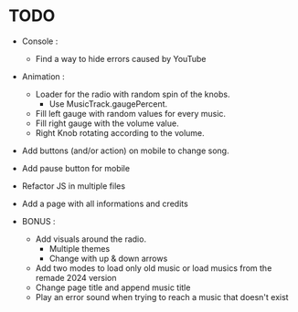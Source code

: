 # TODO
 + Console :
 	+ Find a way to hide errors caused by YouTube

 + Animation :
 	+ Loader for the radio with random spin of the knobs.
 		+ Use MusicTrack.gaugePercent.
 	+ Fill left gauge with random values for every music.
 	+ Fill right gauge with the volume value.
 	+ Right Knob rotating according to the volume.

 + Add buttons (and/or action) on mobile to change song.
 + Add pause button for mobile

 + Refactor JS in multiple files
 
 + Add a page with all informations and credits

 + BONUS : 
 	+ Add visuals around the radio.
 		+ Multiple themes
 		+ Change with up & down arrows
 	+ Add two modes to load only old music or load musics from the remade 2024 version
 	+ Change page title and append music title
 	+ Play an error sound when trying to reach a music that doesn't exist

